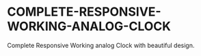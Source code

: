 # COMPLETE-RESPONSIVE-WORKING-ANALOG-CLOCK
Complete Responsive Working analog Clock with beautiful design.
